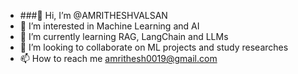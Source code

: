 - ###👋 Hi, I’m @AMRITHESHVALSAN
- 👀 I’m interested in Machine Learning and AI
- 🌱 I’m currently learning RAG, LangChain and LLMs
- 💞️ I’m looking to collaborate on ML projects and study researches
- 📫 How to reach me amrithesh0019@gmail.com
  

<!---
AMRITHESHVALSAN/AMRITHESHVALSAN is a ✨ special ✨ repository because its `README.md` (this file) appears on your GitHub profile.
You can click the Preview link to take a look at your changes.
--->
